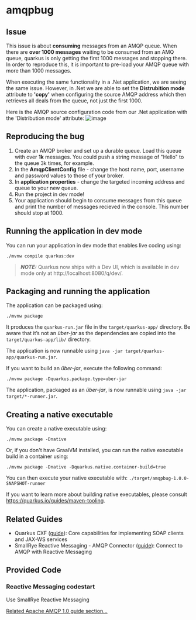 # amqpbug

## Issue

This issue is about **consuming** messages from an AMQP queue. When there are **over 1000 messages** waiting to be consumed from an AMQ queue, quarkus is only getting the first 1000 messages and stopping there. In order to reproduce this, it is important to pre-load your AMQP queue with more than 1000 messages. 

When executing the same functionality in a .Net application, we are seeing the same issue. However, in .Net we are able to set the **Distrubition mode** attribute to **'copy'** when configuring the source AMQP address which then retrieves all deals from the queue, not just the first 1000.

Here is the AMQP source configuration code from our .Net application with the 'Distribution mode' attribute:
![image](https://github.com/ArvinUbhi/amqpbug/assets/117295982/bc67bae3-3814-4466-b599-d9be9fea5420)


## Reproducing the bug

1. Create an AMQP broker and set up a durable queue. Load this queue with over **1k** messages. You could push a string message of "Hello" to the queue 3k times, for example. 
2. In the **AmqpClientConfig** file - change the host name, port, username and password values to those of your broker.
3. In **application properties** - change the targeted incoming address and queue to your new queue.
5. Run the project in dev mode!
6. Your application should begin to consume messages from this queue and print the number of messages recieved in the console. This number should stop at 1000.


## Running the application in dev mode

You can run your application in dev mode that enables live coding using:
```shell script
./mvnw compile quarkus:dev
```

> **_NOTE:_**  Quarkus now ships with a Dev UI, which is available in dev mode only at http://localhost:8080/q/dev/.

## Packaging and running the application

The application can be packaged using:
```shell script
./mvnw package
```
It produces the `quarkus-run.jar` file in the `target/quarkus-app/` directory.
Be aware that it’s not an _über-jar_ as the dependencies are copied into the `target/quarkus-app/lib/` directory.

The application is now runnable using `java -jar target/quarkus-app/quarkus-run.jar`.

If you want to build an _über-jar_, execute the following command:
```shell script
./mvnw package -Dquarkus.package.type=uber-jar
```

The application, packaged as an _über-jar_, is now runnable using `java -jar target/*-runner.jar`.

## Creating a native executable

You can create a native executable using: 
```shell script
./mvnw package -Dnative
```

Or, if you don't have GraalVM installed, you can run the native executable build in a container using: 
```shell script
./mvnw package -Dnative -Dquarkus.native.container-build=true
```

You can then execute your native executable with: `./target/amqpbug-1.0.0-SNAPSHOT-runner`

If you want to learn more about building native executables, please consult https://quarkus.io/guides/maven-tooling.

## Related Guides

- Quarkus CXF ([guide](https://quarkiverse.github.io/quarkiverse-docs/quarkus-cxf/dev/reference/extensions/quarkus-cxf.html)): Core capabilities for implementing SOAP clients and JAX-WS services
- SmallRye Reactive Messaging - AMQP Connector ([guide](https://quarkus.io/guides/amqp)): Connect to AMQP with Reactive Messaging

## Provided Code

### Reactive Messaging codestart

Use SmallRye Reactive Messaging

[Related Apache AMQP 1.0 guide section...](https://quarkus.io/guides/amqp)

